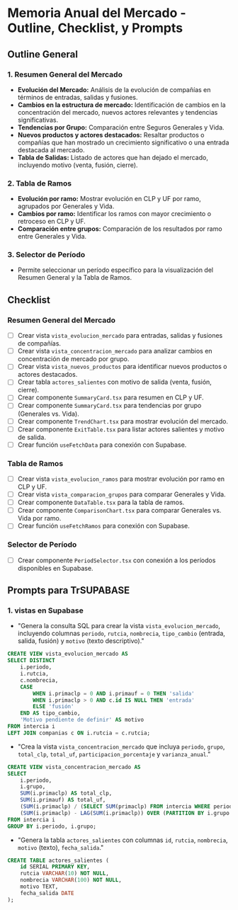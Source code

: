 # Memoria Anual del Mercado - Outline, Checklist, y Prompts

## Outline General

### 1. Resumen General del Mercado

* **Evolución del Mercado:** Análisis de la evolución de compañías en términos de entradas, salidas y fusiones.
* **Cambios en la estructura de mercado:** Identificación de cambios en la concentración del mercado, nuevos actores relevantes y tendencias significativas.
* **Tendencias por Grupo:** Comparación entre Seguros Generales y Vida.
* **Nuevos productos y actores destacados:** Resaltar productos o compañías que han mostrado un crecimiento significativo o una entrada destacada al mercado.
* **Tabla de Salidas:** Listado de actores que han dejado el mercado, incluyendo motivo (venta, fusión, cierre).

### 2. Tabla de Ramos

* **Evolución por ramo:** Mostrar evolución en CLP y UF por ramo, agrupados por Generales y Vida.
* **Cambios por ramo:** Identificar los ramos con mayor crecimiento o retroceso en CLP y UF.
* **Comparación entre grupos:** Comparación de los resultados por ramo entre Generales y Vida.

### 3. Selector de Período

* Permite seleccionar un período específico para la visualización del Resumen General y la Tabla de Ramos.

## Checklist

### Resumen General del Mercado

* [ ] Crear vista `vista_evolucion_mercado` para entradas, salidas y fusiones de compañías.
* [ ] Crear vista `vista_concentracion_mercado` para analizar cambios en concentración de mercado por grupo.
* [ ] Crear vista `vista_nuevos_productos` para identificar nuevos productos o actores destacados.
* [ ] Crear tabla `actores_salientes` con motivo de salida (venta, fusión, cierre).
* [ ] Crear componente `SummaryCard.tsx` para resumen en CLP y UF.
* [ ] Crear componente `SummaryCard.tsx` para tendencias por grupo (Generales vs. Vida).
* [ ] Crear componente `TrendChart.tsx` para mostrar evolución del mercado.
* [ ] Crear componente `ExitTable.tsx` para listar actores salientes y motivo de salida.
* [ ] Crear función `useFetchData` para conexión con Supabase.

### Tabla de Ramos

* [ ] Crear vista `vista_evolucion_ramos` para mostrar evolución por ramo en CLP y UF.
* [ ] Crear vista `vista_comparacion_grupos` para comparar Generales y Vida.
* [ ] Crear componente `DataTable.tsx` para la tabla de ramos.
* [ ] Crear componente `ComparisonChart.tsx` para comparar Generales vs. Vida por ramo.
* [ ] Crear función `useFetchRamos` para conexión con Supabase.

### Selector de Período

* [ ] Crear componente `PeriodSelector.tsx` con conexión a los períodos disponibles en Supabase.

## Prompts para TrSUPABASE

### 1.  vistas en Supabase

* "Genera la consulta SQL para crear la vista `vista_evolucion_mercado`, incluyendo columnas `periodo`, `rutcia`, `nombrecia`, `tipo_cambio` (entrada, salida, fusión) y `motivo` (texto descriptivo)."

```sql
CREATE VIEW vista_evolucion_mercado AS
SELECT DISTINCT
    i.periodo,
    i.rutcia,
    c.nombrecia,
    CASE
        WHEN i.primaclp = 0 AND i.primauf = 0 THEN 'salida'
        WHEN i.primaclp > 0 AND c.id IS NULL THEN 'entrada'
        ELSE 'fusión'
    END AS tipo_cambio,
    'Motivo pendiente de definir' AS motivo
FROM intercia i
LEFT JOIN companias c ON i.rutcia = c.rutcia;
```

* "Crea la vista `vista_concentracion_mercado` que incluya `periodo`, `grupo`, `total_clp`, `total_uf`, `participacion_porcentaje` y `varianza_anual`."

```sql
CREATE VIEW vista_concentracion_mercado AS
SELECT 
    i.periodo,
    i.grupo,
    SUM(i.primaclp) AS total_clp,
    SUM(i.primauf) AS total_uf,
    (SUM(i.primaclp) / (SELECT SUM(primaclp) FROM intercia WHERE periodo = i.periodo)) * 100 AS participacion_porcentaje,
    (SUM(i.primaclp) - LAG(SUM(i.primaclp)) OVER (PARTITION BY i.grupo ORDER BY i.periodo)) / LAG(SUM(i.primaclp)) OVER (PARTITION BY i.grupo ORDER BY i.periodo) * 100 AS varianza_anual
FROM intercia i
GROUP BY i.periodo, i.grupo;
```

* "Genera la tabla `actores_salientes` con columnas `id`, `rutcia`, `nombrecia`, `motivo` (texto), `fecha_salida`."

```sql
CREATE TABLE actores_salientes (
    id SERIAL PRIMARY KEY,
    rutcia VARCHAR(10) NOT NULL,
    nombrecia VARCHAR(100) NOT NULL,
    motivo TEXT,
    fecha_salida DATE
);
```
